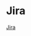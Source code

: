 # Jira

[Jira](https://efraineyaguaracuto.atlassian.net/jira/software/projects/BENEFICIO/boards/2/backlog)
